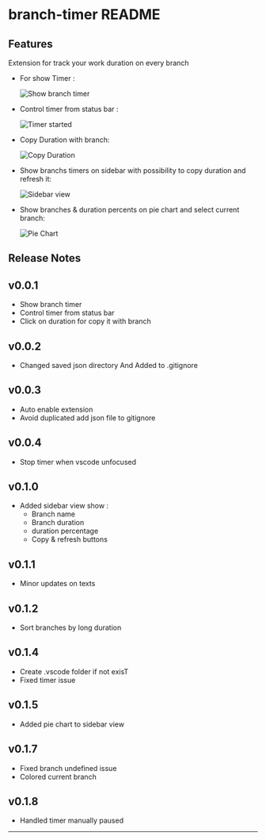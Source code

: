 # branch-timer README

## Features

Extension for track your work duration on every branch

- For show Timer :

  ![Show branch timer](screenshots/show_timer.png)

- Control timer from status bar :

  ![Timer started](screenshots/timer_started.png)

- Copy Duration with branch:

  ![Copy Duration](screenshots/copy_duration.png)

- Show branchs timers on sidebar with possibility to copy duration and refresh it:

  ![Sidebar view](https://github.com/M97Chahboun/vscode-branch-timer/assets/69054810/2dc5fcd9-23ac-4330-8bed-69a526c8095f)

- Show branches & duration percents on pie chart and select current branch:

  ![Pie Chart](https://github.com/M97Chahboun/vscode-branch-timer/assets/69054810/688e66c4-ccc9-448b-a9a4-5d010b7dfab4)
## Release Notes

## v0.0.1

- Show branch timer
- Control timer from status bar
- Click on duration for copy it with branch

## v0.0.2

- Changed saved json directory And Added to .gitignore

## v0.0.3

- Auto enable extension
- Avoid duplicated add json file to gitignore

## v0.0.4

- Stop timer when vscode unfocused

## v0.1.0

- Added sidebar view show :
  - Branch name
  - Branch duration
  - duration percentage
  - Copy & refresh buttons

## v0.1.1

- Minor updates on texts

## v0.1.2

- Sort branches by long duration

## v0.1.4

- Create .vscode folder if not exisT
- Fixed timer issue

## v0.1.5

- Added pie chart to sidebar view

## v0.1.7

- Fixed branch undefined issue
- Colored current branch

## v0.1.8

- Handled timer manually paused
---
